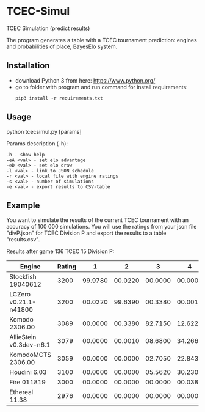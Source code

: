 # TCEC-Simul

TCEC Simulation (predict results)

The program generates a table with a TCEC tournament prediction: engines and probabilities of place, BayesElo system.

## Installation

+ download Python 3 from here: https://www.python.org/
+ go to folder with program and run command for install requirements:
  ```
  pip3 install -r requirements.txt
  ```



## Usage
python tcecsimul.py [params]

Params description (-h):
```
-h - show help
-eA <val> - set elo advantage
-eD <val> - set elo draw
-l <val> - link to JSON schedule
-r <val> - local file with engine ratings
-s <val> - number of simulations
-e <val> - export results to CSV-table
```
## Example
You want to simulate the results of the current TCEC tournament with an accuracy of 100 000 simulations. You will use the ratings from your json file "divP.json" for TCEC Division P and export the results to a table "results.csv".

Results after game 136 TCEC 15 Division P:

|Engine|Rating                       |1     |2      |3      |4      |5      |6      |7      |8      |
|------|-----------------------------|------|-------|-------|-------|-------|-------|-------|-------|
|Stockfish 19040612|3200                         |99.9780|00.0220|00.0000|00.0000|00.0000|00.0000|00.0000|00.0000|
|LCZero v0.21.1-n41800|3200                         |00.0220|99.6390|00.3380|00.0010|00.0000|00.0000|00.0000|00.0000|
|Komodo 2306.00|3089                         |00.0000|00.3380|82.7150|12.6220|03.5270|00.7970|00.0010|00.0000|
|AllieStein v0.3dev-n6.1|3079                         |00.0000|00.0010|08.6800|34.2660|34.3600|22.3290|00.3640|00.0000|
|KomodoMCTS 2306.00|3059                         |00.0000|00.0000|02.7050|22.8430|31.3970|42.1720|00.8800|00.0030|
|Houdini 6.03|3100                         |00.0000|00.0000|05.5620|30.2300|30.4970|32.6290|01.0810|00.0010|
|Fire 011819|3000                         |00.0000|00.0000|00.0000|00.0380|00.2190|02.0670|92.6270|05.0490|
|Ethereal 11.38|2976                         |00.0000|00.0000|00.0000|00.0000|00.0000|00.0060|05.0470|94.9470|
